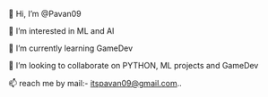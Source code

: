 👋 Hi, I’m @Pavan09

👀 I’m interested in ML and AI

🌱 I’m currently learning GameDev

💞️ I’m looking to collaborate on PYTHON, ML projects and GameDev

📫 reach me by mail:- itspavan09@gmail.com..

<!---
PavanKalisetti/PavanKalisetti is a ✨ special ✨ repository because its `README.md` (this file) appears on your GitHub profile.
You can click the Preview link to take a look at your changes.
--->

